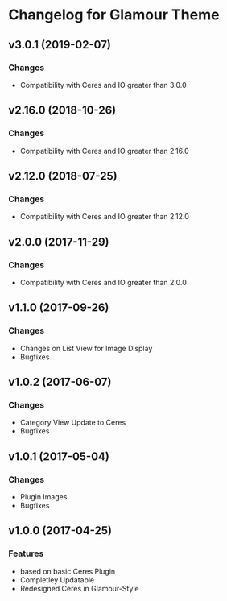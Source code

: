 # Changelog for Glamour Theme

## v3.0.1 (2019-02-07)

### Changes
- Compatibility with Ceres and IO greater than 3.0.0

## v2.16.0 (2018-10-26)

### Changes
- Compatibility with Ceres and IO greater than 2.16.0

## v2.12.0 (2018-07-25)

### Changes
- Compatibility with Ceres and IO greater than 2.12.0

## v2.0.0 (2017-11-29)

### Changes
- Compatibility with Ceres and IO greater than 2.0.0

## v1.1.0 (2017-09-26)

### Changes

- Changes on List View for Image Display
- Bugfixes

## v1.0.2 (2017-06-07)

### Changes

- Category View Update to Ceres
- Bugfixes

## v1.0.1 (2017-05-04)

### Changes

- Plugin Images
- Bugfixes

## v1.0.0 (2017-04-25)

### Features

- based on basic Ceres Plugin
- Completley Updatable
- Redesigned Ceres in Glamour-Style
